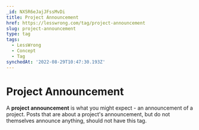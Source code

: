 ```yaml
---
_id: NX5R6eJajJFssMvDi
title: Project Announcement
href: https://lesswrong.com/tag/project-announcement
slug: project-announcement
type: tag
tags:
  - LessWrong
  - Concept
  - Tag
synchedAt: '2022-08-29T10:47:30.193Z'
---
```


# Project Announcement

A **project announcement** is what you might expect - an announcement of a project.
Posts that are about a project's announcement, but do not themselves announce anything, should not have this tag.
